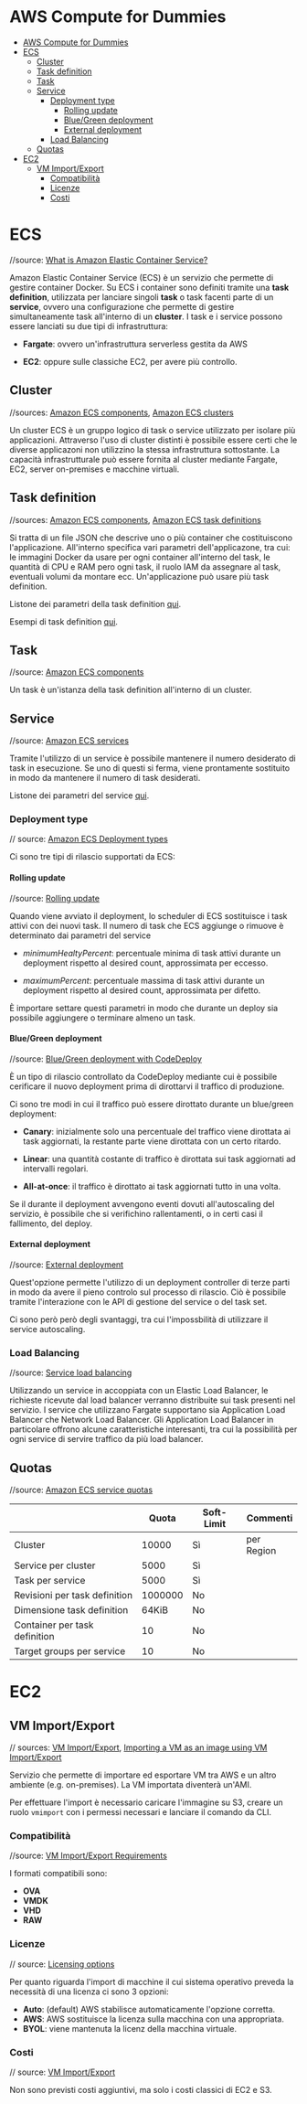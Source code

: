 # AWS Compute for Dummies

- [AWS Compute for Dummies](#aws-compute-for-dummies)
- [ECS](#ecs)
  - [Cluster](#cluster)
  - [Task definition](#task-definition)
  - [Task](#task)
  - [Service](#service)
    - [Deployment type](#deployment-type)
      - [Rolling update](#rolling-update)
      - [Blue/Green deployment](#bluegreen-deployment)
      - [External deployment](#external-deployment)
    - [Load Balancing](#load-balancing)
  - [Quotas](#quotas)
- [EC2](#ec2)
  - [VM Import/Export](#vm-importexport)
    - [Compatibilità](#compatibilità)
    - [Licenze](#licenze)
    - [Costi](#costi)
# ECS

//source: [What is Amazon Elastic Container Service?](https://docs.aws.amazon.com/AmazonECS/latest/developerguide/Welcome.html)

Amazon Elastic Container Service (ECS) è un servizio che permette di gestire container Docker. Su ECS i container sono definiti tramite una **task definition**, utilizzata per lanciare singoli **task** o task facenti parte di un **service**, ovvero una configurazione che permette di gestire simultaneamente task all'interno di un **cluster**. 
I task e i service possono essere lanciati su due tipi di infrastruttura:

- **Fargate**: ovvero un'infrastruttura serverless gestita da AWS

- **EC2**: oppure sulle classiche EC2, per avere più controllo.

## Cluster

//sources: [Amazon ECS components](https://docs.aws.amazon.com/AmazonECS/latest/developerguide/welcome-features.html), [Amazon ECS clusters](https://docs.aws.amazon.com/AmazonECS/latest/userguide/clusters.html)

Un cluster ECS è un gruppo logico di task o service utilizzato per isolare più applicazioni. Attraverso l'uso di cluster distinti è possibile essere certi che le diverse applicazoni non utilizzino la stessa infrastruttura sottostante. La capacità infrastrutturale può essere fornita al cluster mediante Fargate, EC2, server on-premises e macchine virtuali.

## Task definition

//sources: [Amazon ECS components](https://docs.aws.amazon.com/AmazonECS/latest/developerguide/welcome-features.html), [Amazon ECS task definitions](https://docs.aws.amazon.com/AmazonECS/latest/userguide/task_definitions.html)

Si tratta di un file JSON che descrive uno o più container che costituiscono l'applicazione. All'interno specifica vari parametri dell'applicazone, tra cui: le immagini Docker da usare per ogni container all'interno del task, le quantità di CPU e RAM pero ogni task, il ruolo IAM da assegnare al task, eventuali volumi da montare ecc.
Un'applicazione può usare più task definition.

Listone dei parametri della task definition [qui](https://docs.aws.amazon.com/AmazonECS/latest/userguide/task_definition_parameters.html).

Esempi di task definition [qui](https://docs.aws.amazon.com/AmazonECS/latest/userguide/example_task_definitions.html).

## Task

//source: [Amazon ECS components](https://docs.aws.amazon.com/AmazonECS/latest/developerguide/welcome-features.html)

Un task è un'istanza della task definition all'interno di un cluster.

## Service

//source: [Amazon ECS services](https://docs.aws.amazon.com/AmazonECS/latest/userguide/ecs_services.html)

Tramite l'utilizzo di un service è possibile mantenere il numero desiderato di task in esecuzione. Se uno di questi si ferma, viene prontamente sostituito in modo da mantenere il numero di task desiderati.

Listone dei parametri del service [qui](https://docs.aws.amazon.com/AmazonECS/latest/userguide/service_definition_parameters.html).

### Deployment type

// source: [Amazon ECS Deployment types](https://docs.aws.amazon.com/AmazonECS/latest/userguide/deployment-types.html)

Ci sono tre tipi di rilascio supportati da ECS:

#### Rolling update

//source: [Rolling update](https://docs.aws.amazon.com/AmazonECS/latest/userguide/scheduling_tasks.html)

Quando viene avviato il deployment, lo scheduler di ECS sostituisce i task attivi con dei nuovi task. Il numero di task che ECS aggiunge o rimuove è determinato dai parametri del service

- *minimumHealtyPercent*: percentuale minima di task attivi durante un deployment rispetto al desired count, approssimata per eccesso.

- *maximumPercent*: percentuale massima di task attivi durante un deployment rispetto al desired count, approssimata per difetto.

È importare settare questi parametri in modo che durante un deploy sia possibile aggiungere o terminare almeno un task.

#### Blue/Green deployment

//source: [Blue/Green deployment with CodeDeploy](https://docs.aws.amazon.com/AmazonECS/latest/userguide/scheduling_tasks.html)

È un tipo di rilascio controllato da CodeDeploy mediante cui è possibile cerificare il nuovo deployment prima di dirottarvi il traffico di produzione.

Ci sono tre modi in cui il traffico può essere dirottato durante un blue/green deployment:

- **Canary**: inizialmente solo una percentuale del traffico viene dirottata ai task aggiornati, la restante parte viene dirottata con un certo ritardo.

- **Linear**: una quantità costante di traffico è dirottata sui task aggiornati ad intervalli regolari.

- **All-at-once**: il traffico è dirottato ai task aggiornati tutto in una volta.

Se il durante il deployment avvengono eventi dovuti all'autoscaling del servizio, è possibile che si verifichino rallentamenti, o in certi casi il fallimento, del deploy. 

#### External deployment

//source: [External deployment](https://docs.aws.amazon.com/AmazonECS/latest/userguide/scheduling_tasks.html)

Quest'opzione permette l'utilizzo di un deployment controller di terze parti in modo da avere il pieno controlo sul processo di rilascio. Ciò è possibile tramite l'interazione con le API di gestione del service o del task set.

Ci sono però però degli svantaggi, tra cui l'impossbilità di utilizzare il service autoscaling.

### Load Balancing

//source: [Service load balancing](https://docs.aws.amazon.com/AmazonECS/latest/userguide/scheduling_tasks.html)

Utilizzando un service in accoppiata con un Elastic Load Balancer, le richieste ricevute dal load balancer verranno distribuite sui task presenti nel servizio. I service che utilizzano Fargate supportano sia Application Load Balancer che Network Load Balancer.
Gli Application Load Balancer in particolare offrono alcune caratteristiche interesanti, tra cui la possibilità per ogni service di servire traffico da più load balancer.

## Quotas

//source: [Amazon ECS service quotas](https://docs.aws.amazon.com/AmazonECS/latest/userguide/service-quotas.html)

|                               | Quota   | Soft-Limit | Commenti   |
| ----------------------------- | ------- | ---------- | ---------- |
| Cluster                       | 10000   | Sì         | per Region |
| Service per cluster           | 5000    | Sì         |            |
| Task per service              | 5000    | Sì         |            |
| Revisioni per task definition | 1000000 | No         |            |
| Dimensione task definition    | 64KiB   | No         |            |
| Container per task definition | 10      | No         |            |
| Target groups per service     | 10      | No         |            |


 # EC2

 ## VM Import/Export

 // sources: [VM Import/Export](https://aws.amazon.com/ec2/vm-import/), [Importing a VM as an image using VM Import/Export](https://docs.aws.amazon.com/vm-import/latest/userguide/vmimport-image-import.html)

 Servizio che permette di importare ed esportare VM tra AWS e un altro ambiente (e.g. on-premises).
 La VM importata diventerà un'AMI.

 Per effettuare l'import è necessario caricare l'immagine su S3, creare un ruolo `vmimport` con i permessi necessari e lanciare il comando da CLI.

### Compatibilità

//source: [VM Import/Export Requirements](https://docs.aws.amazon.com/vm-import/latest/userguide/vmie_prereqs.html#vmimport-image-formats)

I formati compatibili sono:

- **OVA**
- **VMDK**
- **VHD**
- **RAW**

### Licenze

// source: [Licensing options](https://docs.aws.amazon.com/vm-import/latest/userguide/vmie_prereqs.html#licensing)

Per quanto riguarda l'import di macchine il cui sistema operativo preveda la necessità di una licenza ci sono 3 opzioni:
- **Auto**: (default) AWS stabilisce automaticamente l'opzione corretta.
- **AWS**: AWS sostituisce la licenza sulla macchina con una appropriata.
- **BYOL**: viene mantenuta la licenz della macchina virtuale.

 ### Costi

 // source: [VM Import/Export](https://aws.amazon.com/ec2/vm-import/)

 Non sono previsti costi aggiuntivi, ma solo i costi classici di EC2 e S3.